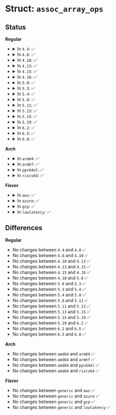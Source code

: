 # Struct: <code>assoc_array_ops</code>

## Status
<b>Regular</b>
<ul>
<li>
<details>
<summary>In <code>4.4</code>: ✅</summary>

```c
struct assoc_array_ops {
    long unsigned int (*get_key_chunk)(const void *, int);
    long unsigned int (*get_object_key_chunk)(const void *, int);
    bool (*compare_object)(const void *, const void *);
    int (*diff_objects)(const void *, const void *);
    void (*free_object)(void *);
};
```
</details>
</li>
<li>
<details>
<summary>In <code>4.8</code>: ✅</summary>

```c
struct assoc_array_ops {
    long unsigned int (*get_key_chunk)(const void *, int);
    long unsigned int (*get_object_key_chunk)(const void *, int);
    bool (*compare_object)(const void *, const void *);
    int (*diff_objects)(const void *, const void *);
    void (*free_object)(void *);
};
```
</details>
</li>
<li>
<details>
<summary>In <code>4.10</code>: ✅</summary>

```c
struct assoc_array_ops {
    long unsigned int (*get_key_chunk)(const void *, int);
    long unsigned int (*get_object_key_chunk)(const void *, int);
    bool (*compare_object)(const void *, const void *);
    int (*diff_objects)(const void *, const void *);
    void (*free_object)(void *);
};
```
</details>
</li>
<li>
<details>
<summary>In <code>4.13</code>: ✅</summary>

```c
struct assoc_array_ops {
    long unsigned int (*get_key_chunk)(const void *, int);
    long unsigned int (*get_object_key_chunk)(const void *, int);
    bool (*compare_object)(const void *, const void *);
    int (*diff_objects)(const void *, const void *);
    void (*free_object)(void *);
};
```
</details>
</li>
<li>
<details>
<summary>In <code>4.15</code>: ✅</summary>

```c
struct assoc_array_ops {
    long unsigned int (*get_key_chunk)(const void *, int);
    long unsigned int (*get_object_key_chunk)(const void *, int);
    bool (*compare_object)(const void *, const void *);
    int (*diff_objects)(const void *, const void *);
    void (*free_object)(void *);
};
```
</details>
</li>
<li>
<details>
<summary>In <code>4.18</code>: ✅</summary>

```c
struct assoc_array_ops {
    long unsigned int (*get_key_chunk)(const void *, int);
    long unsigned int (*get_object_key_chunk)(const void *, int);
    bool (*compare_object)(const void *, const void *);
    int (*diff_objects)(const void *, const void *);
    void (*free_object)(void *);
};
```
</details>
</li>
<li>
<details>
<summary>In <code>5.0</code>: ✅</summary>

```c
struct assoc_array_ops {
    long unsigned int (*get_key_chunk)(const void *, int);
    long unsigned int (*get_object_key_chunk)(const void *, int);
    bool (*compare_object)(const void *, const void *);
    int (*diff_objects)(const void *, const void *);
    void (*free_object)(void *);
};
```
</details>
</li>
<li>
<details>
<summary>In <code>5.3</code>: ✅</summary>

```c
struct assoc_array_ops {
    long unsigned int (*get_key_chunk)(const void *, int);
    long unsigned int (*get_object_key_chunk)(const void *, int);
    bool (*compare_object)(const void *, const void *);
    int (*diff_objects)(const void *, const void *);
    void (*free_object)(void *);
};
```
</details>
</li>
<li>
<details>
<summary>In <code>5.4</code>: ✅</summary>

```c
struct assoc_array_ops {
    long unsigned int (*get_key_chunk)(const void *, int);
    long unsigned int (*get_object_key_chunk)(const void *, int);
    bool (*compare_object)(const void *, const void *);
    int (*diff_objects)(const void *, const void *);
    void (*free_object)(void *);
};
```
</details>
</li>
<li>
<details>
<summary>In <code>5.8</code>: ✅</summary>

```c
struct assoc_array_ops {
    long unsigned int (*get_key_chunk)(const void *, int);
    long unsigned int (*get_object_key_chunk)(const void *, int);
    bool (*compare_object)(const void *, const void *);
    int (*diff_objects)(const void *, const void *);
    void (*free_object)(void *);
};
```
</details>
</li>
<li>
<details>
<summary>In <code>5.11</code>: ✅</summary>

```c
struct assoc_array_ops {
    long unsigned int (*get_key_chunk)(const void *, int);
    long unsigned int (*get_object_key_chunk)(const void *, int);
    bool (*compare_object)(const void *, const void *);
    int (*diff_objects)(const void *, const void *);
    void (*free_object)(void *);
};
```
</details>
</li>
<li>
<details>
<summary>In <code>5.13</code>: ✅</summary>

```c
struct assoc_array_ops {
    long unsigned int (*get_key_chunk)(const void *, int);
    long unsigned int (*get_object_key_chunk)(const void *, int);
    bool (*compare_object)(const void *, const void *);
    int (*diff_objects)(const void *, const void *);
    void (*free_object)(void *);
};
```
</details>
</li>
<li>
<details>
<summary>In <code>5.15</code>: ✅</summary>

```c
struct assoc_array_ops {
    long unsigned int (*get_key_chunk)(const void *, int);
    long unsigned int (*get_object_key_chunk)(const void *, int);
    bool (*compare_object)(const void *, const void *);
    int (*diff_objects)(const void *, const void *);
    void (*free_object)(void *);
};
```
</details>
</li>
<li>
<details>
<summary>In <code>5.19</code>: ✅</summary>

```c
struct assoc_array_ops {
    long unsigned int (*get_key_chunk)(const void *, int);
    long unsigned int (*get_object_key_chunk)(const void *, int);
    bool (*compare_object)(const void *, const void *);
    int (*diff_objects)(const void *, const void *);
    void (*free_object)(void *);
};
```
</details>
</li>
<li>
<details>
<summary>In <code>6.2</code>: ✅</summary>

```c
struct assoc_array_ops {
    long unsigned int (*get_key_chunk)(const void *, int);
    long unsigned int (*get_object_key_chunk)(const void *, int);
    bool (*compare_object)(const void *, const void *);
    int (*diff_objects)(const void *, const void *);
    void (*free_object)(void *);
};
```
</details>
</li>
<li>
<details>
<summary>In <code>6.5</code>: ✅</summary>

```c
struct assoc_array_ops {
    long unsigned int (*get_key_chunk)(const void *, int);
    long unsigned int (*get_object_key_chunk)(const void *, int);
    bool (*compare_object)(const void *, const void *);
    int (*diff_objects)(const void *, const void *);
    void (*free_object)(void *);
};
```
</details>
</li>
<li>
<details>
<summary>In <code>6.8</code>: ✅</summary>

```c
struct assoc_array_ops {
    long unsigned int (*get_key_chunk)(const void *, int);
    long unsigned int (*get_object_key_chunk)(const void *, int);
    bool (*compare_object)(const void *, const void *);
    int (*diff_objects)(const void *, const void *);
    void (*free_object)(void *);
};
```
</details>
</li>
</ul>
<b>Arch</b>
<ul>
<li>
<details>
<summary>In <code>arm64</code>: ✅</summary>

```c
struct assoc_array_ops {
    long unsigned int (*get_key_chunk)(const void *, int);
    long unsigned int (*get_object_key_chunk)(const void *, int);
    bool (*compare_object)(const void *, const void *);
    int (*diff_objects)(const void *, const void *);
    void (*free_object)(void *);
};
```
</details>
</li>
<li>
<details>
<summary>In <code>armhf</code>: ✅</summary>

```c
struct assoc_array_ops {
    long unsigned int (*get_key_chunk)(const void *, int);
    long unsigned int (*get_object_key_chunk)(const void *, int);
    bool (*compare_object)(const void *, const void *);
    int (*diff_objects)(const void *, const void *);
    void (*free_object)(void *);
};
```
</details>
</li>
<li>
<details>
<summary>In <code>ppc64el</code>: ✅</summary>

```c
struct assoc_array_ops {
    long unsigned int (*get_key_chunk)(const void *, int);
    long unsigned int (*get_object_key_chunk)(const void *, int);
    bool (*compare_object)(const void *, const void *);
    int (*diff_objects)(const void *, const void *);
    void (*free_object)(void *);
};
```
</details>
</li>
<li>
<details>
<summary>In <code>riscv64</code>: ✅</summary>

```c
struct assoc_array_ops {
    long unsigned int (*get_key_chunk)(const void *, int);
    long unsigned int (*get_object_key_chunk)(const void *, int);
    bool (*compare_object)(const void *, const void *);
    int (*diff_objects)(const void *, const void *);
    void (*free_object)(void *);
};
```
</details>
</li>
</ul>
<b>Flavor</b>
<ul>
<li>
<details>
<summary>In <code>aws</code>: ✅</summary>

```c
struct assoc_array_ops {
    long unsigned int (*get_key_chunk)(const void *, int);
    long unsigned int (*get_object_key_chunk)(const void *, int);
    bool (*compare_object)(const void *, const void *);
    int (*diff_objects)(const void *, const void *);
    void (*free_object)(void *);
};
```
</details>
</li>
<li>
<details>
<summary>In <code>azure</code>: ✅</summary>

```c
struct assoc_array_ops {
    long unsigned int (*get_key_chunk)(const void *, int);
    long unsigned int (*get_object_key_chunk)(const void *, int);
    bool (*compare_object)(const void *, const void *);
    int (*diff_objects)(const void *, const void *);
    void (*free_object)(void *);
};
```
</details>
</li>
<li>
<details>
<summary>In <code>gcp</code>: ✅</summary>

```c
struct assoc_array_ops {
    long unsigned int (*get_key_chunk)(const void *, int);
    long unsigned int (*get_object_key_chunk)(const void *, int);
    bool (*compare_object)(const void *, const void *);
    int (*diff_objects)(const void *, const void *);
    void (*free_object)(void *);
};
```
</details>
</li>
<li>
<details>
<summary>In <code>lowlatency</code>: ✅</summary>

```c
struct assoc_array_ops {
    long unsigned int (*get_key_chunk)(const void *, int);
    long unsigned int (*get_object_key_chunk)(const void *, int);
    bool (*compare_object)(const void *, const void *);
    int (*diff_objects)(const void *, const void *);
    void (*free_object)(void *);
};
```
</details>
</li>
</ul>

## Differences
<b>Regular</b>
<ul>
<li>
No changes between <code>4.4</code> and <code>4.8</code> ✅
</li>
<li>
No changes between <code>4.8</code> and <code>4.10</code> ✅
</li>
<li>
No changes between <code>4.10</code> and <code>4.13</code> ✅
</li>
<li>
No changes between <code>4.13</code> and <code>4.15</code> ✅
</li>
<li>
No changes between <code>4.15</code> and <code>4.18</code> ✅
</li>
<li>
No changes between <code>4.18</code> and <code>5.0</code> ✅
</li>
<li>
No changes between <code>5.0</code> and <code>5.3</code> ✅
</li>
<li>
No changes between <code>5.3</code> and <code>5.4</code> ✅
</li>
<li>
No changes between <code>5.4</code> and <code>5.8</code> ✅
</li>
<li>
No changes between <code>5.8</code> and <code>5.11</code> ✅
</li>
<li>
No changes between <code>5.11</code> and <code>5.13</code> ✅
</li>
<li>
No changes between <code>5.13</code> and <code>5.15</code> ✅
</li>
<li>
No changes between <code>5.15</code> and <code>5.19</code> ✅
</li>
<li>
No changes between <code>5.19</code> and <code>6.2</code> ✅
</li>
<li>
No changes between <code>6.2</code> and <code>6.5</code> ✅
</li>
<li>
No changes between <code>6.5</code> and <code>6.8</code> ✅
</li>
</ul>
<b>Arch</b>
<ul>
<li>
No changes between <code>amd64</code> and <code>arm64</code> ✅
</li>
<li>
No changes between <code>amd64</code> and <code>armhf</code> ✅
</li>
<li>
No changes between <code>amd64</code> and <code>ppc64el</code> ✅
</li>
<li>
No changes between <code>amd64</code> and <code>riscv64</code> ✅
</li>
</ul>
<b>Flavor</b>
<ul>
<li>
No changes between <code>generic</code> and <code>aws</code> ✅
</li>
<li>
No changes between <code>generic</code> and <code>azure</code> ✅
</li>
<li>
No changes between <code>generic</code> and <code>gcp</code> ✅
</li>
<li>
No changes between <code>generic</code> and <code>lowlatency</code> ✅
</li>
</ul>
